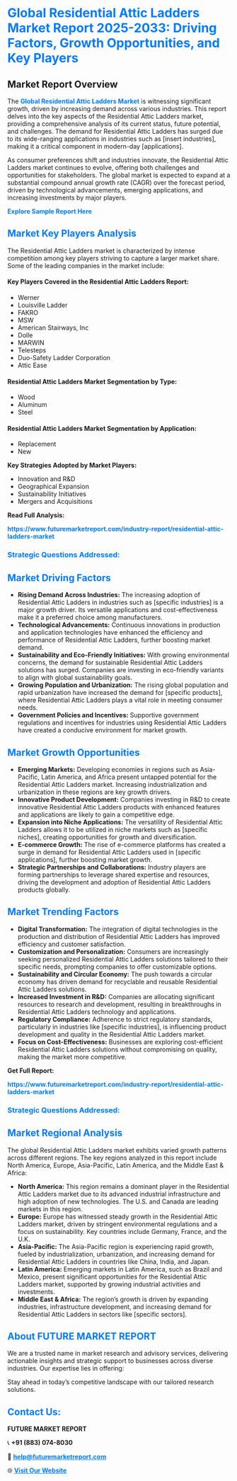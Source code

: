 <h1 style="color: #007BFF;">Global Residential Attic Ladders Market Report 2025-2033: Driving Factors, Growth Opportunities, and Key Players</h1>

<section id="overview">
<h2>Market Report Overview</h2>
<p>The <a href="https://www.futuremarketreport.com/industry-report/residential-attic-ladders-market" style="color: #007BFF; text-decoration: none;"><strong>Global Residential Attic Ladders Market</strong></a> is witnessing significant growth, driven by increasing demand across various industries. This report delves into the key aspects of the Residential Attic Ladders market, providing a comprehensive analysis of its current status, future potential, and challenges. The demand for Residential Attic Ladders has surged due to its wide-ranging applications in industries such as [insert industries], making it a critical component in modern-day [applications].</p>
<p>As consumer preferences shift and industries innovate, the Residential Attic Ladders market continues to evolve, offering both challenges and opportunities for stakeholders. The global market is expected to expand at a substantial compound annual growth rate (CAGR) over the forecast period, driven by technological advancements, emerging applications, and increasing investments by major players.</p>
</section>

<section id="overview">
<p><a href="https://www.futuremarketreport.com/request-sample/reportId=42296" style="color: #007BFF; text-decoration: none;"><strong>Explore Sample Report Here</strong></a></p>
</section>

<section id="key-players">
<h2 style="color: #007BFF;">Market Key Players Analysis</h2>
<p>The Residential Attic Ladders market is characterized by intense competition among key players striving to capture a larger market share. Some of the leading companies in the market include:</p>
<h4>Key Players Covered in the Residential Attic Ladders Report:</h4>
<ul><li>Werner</li><li>Louisville Ladder</li><li>FAKRO</li><li>MSW</li><li>American Stairways, Inc</li><li>Dolle</li><li>MARWIN</li><li>Telesteps</li><li>Duo-Safety Ladder Corporation</li><li>Attic Ease</li></ul>
<h4>Residential Attic Ladders Market Segmentation by Type:</h4>
<ul><li>Wood</li><li>Aluminum</li><li>Steel</li></ul>

<h4>Residential Attic Ladders Market Segmentation by Application:</h4>
<ul><li>Replacement</li><li>New</li></ul>
<p><strong>Key Strategies Adopted by Market Players:</strong></p>
<ul>
<li>Innovation and R&D</li>
<li>Geographical Expansion</li>
<li>Sustainability Initiatives</li>
<li>Mergers and Acquisitions</li>
</ul>
</section>

<section>
<p><strong>Read Full Analysis: </strong></p><a href="https://www.futuremarketreport.com/industry-report/residential-attic-ladders-market" style="color: #007BFF; text-decoration: none;"><strong>https://www.futuremarketreport.com/industry-report/residential-attic-ladders-market</strong></a>
<h3 style="color: #007BFF;">Strategic Questions Addressed:</h3>
</section>

<section id="driving-factors">
<h2 style="color: #007BFF;">Market Driving Factors</h2>
<ul>
<li><strong>Rising Demand Across Industries:</strong> The increasing adoption of Residential Attic Ladders in industries such as [specific industries] is a major growth driver. Its versatile applications and cost-effectiveness make it a preferred choice among manufacturers.</li>
<li><strong>Technological Advancements:</strong> Continuous innovations in production and application technologies have enhanced the efficiency and performance of Residential Attic Ladders, further boosting market demand.</li>
<li><strong>Sustainability and Eco-Friendly Initiatives:</strong> With growing environmental concerns, the demand for sustainable Residential Attic Ladders solutions has surged. Companies are investing in eco-friendly variants to align with global sustainability goals.</li>
<li><strong>Growing Population and Urbanization:</strong> The rising global population and rapid urbanization have increased the demand for [specific products], where Residential Attic Ladders plays a vital role in meeting consumer needs.</li>
<li><strong>Government Policies and Incentives:</strong> Supportive government regulations and incentives for industries using Residential Attic Ladders have created a conducive environment for market growth.</li>
</ul>
</section>

<section id="growth-opportunities">
<h2 style="color: #007BFF;">Market Growth Opportunities</h2>
<ul>
<li><strong>Emerging Markets:</strong> Developing economies in regions such as Asia-Pacific, Latin America, and Africa present untapped potential for the Residential Attic Ladders market. Increasing industrialization and urbanization in these regions are key growth drivers.</li>
<li><strong>Innovative Product Development:</strong> Companies investing in R&D to create innovative Residential Attic Ladders products with enhanced features and applications are likely to gain a competitive edge.</li>
<li><strong>Expansion into Niche Applications:</strong> The versatility of Residential Attic Ladders allows it to be utilized in niche markets such as [specific niches], creating opportunities for growth and diversification.</li>
<li><strong>E-commerce Growth:</strong> The rise of e-commerce platforms has created a surge in demand for Residential Attic Ladders used in [specific applications], further boosting market growth.</li>
<li><strong>Strategic Partnerships and Collaborations:</strong> Industry players are forming partnerships to leverage shared expertise and resources, driving the development and adoption of Residential Attic Ladders products globally.</li>
</ul>
</section>

<section id="trending-factors">
<h2 style="color: #007BFF;">Market Trending Factors</h2>
<ul>
<li><strong>Digital Transformation:</strong> The integration of digital technologies in the production and distribution of Residential Attic Ladders has improved efficiency and customer satisfaction.</li>
<li><strong>Customization and Personalization:</strong> Consumers are increasingly seeking personalized Residential Attic Ladders solutions tailored to their specific needs, prompting companies to offer customizable options.</li>
<li><strong>Sustainability and Circular Economy:</strong> The push towards a circular economy has driven demand for recyclable and reusable Residential Attic Ladders solutions.</li>
<li><strong>Increased Investment in R&D:</strong> Companies are allocating significant resources to research and development, resulting in breakthroughs in Residential Attic Ladders technology and applications.</li>
<li><strong>Regulatory Compliance:</strong> Adherence to strict regulatory standards, particularly in industries like [specific industries], is influencing product development and quality in the Residential Attic Ladders market.</li>
<li><strong>Focus on Cost-Effectiveness:</strong> Businesses are exploring cost-efficient Residential Attic Ladders solutions without compromising on quality, making the market more competitive.</li>
</ul>
</section>

<section>
<p><strong>Get Full Report: </strong></p><a href="https://www.futuremarketreport.com/industry-report/residential-attic-ladders-market" style="color: #007BFF; text-decoration: none;"><strong>https://www.futuremarketreport.com/industry-report/residential-attic-ladders-market</strong></a>
<h3 style="color: #007BFF;">Strategic Questions Addressed:</h3>
</section>


<section id="regional-analysis">
<h2 style="color: #007BFF;">Market Regional Analysis</h2>
<p>The global Residential Attic Ladders market exhibits varied growth patterns across different regions. The key regions analyzed in this report include North America, Europe, Asia-Pacific, Latin America, and the Middle East & Africa:</p>
<ul>
<li><strong>North America:</strong> This region remains a dominant player in the Residential Attic Ladders market due to its advanced industrial infrastructure and high adoption of new technologies. The U.S. and Canada are leading markets in this region.</li>
<li><strong>Europe:</strong> Europe has witnessed steady growth in the Residential Attic Ladders market, driven by stringent environmental regulations and a focus on sustainability. Key countries include Germany, France, and the U.K.</li>
<li><strong>Asia-Pacific:</strong> The Asia-Pacific region is experiencing rapid growth, fueled by industrialization, urbanization, and increasing demand for Residential Attic Ladders in countries like China, India, and Japan.</li>
<li><strong>Latin America:</strong> Emerging markets in Latin America, such as Brazil and Mexico, present significant opportunities for the Residential Attic Ladders market, supported by growing industrial activities and investments.</li>
<li><strong>Middle East & Africa:</strong> The region’s growth is driven by expanding industries, infrastructure development, and increasing demand for Residential Attic Ladders in sectors like [specific sectors].</li>
</ul>
</section>

<footer>
<h2 style="color: #007BFF;">About FUTURE MARKET REPORT</h2>
<p>We are a trusted name in market research and advisory services, delivering actionable insights and strategic support to businesses across diverse industries. Our expertise lies in offering:</p>

<p>Stay ahead in today’s competitive landscape with our tailored research solutions.</p>

<h2 style="color: #007BFF;">Contact Us:</h2>
<p><strong>FUTURE MARKET REPORT</strong></p>
<p>📞 <strong>+91 (883) 074-8030</strong></p>
<p>📧 <strong><a href="mailto:help@futuremarketreport.com" style="color: #007BFF;">help@futuremarketreport.com</a></strong></p>
<p>🌐 <strong><a href="https://www.futuremarketreport.com/" style="color: #007BFF;">Visit Our Website</a></strong></p>
</footer>